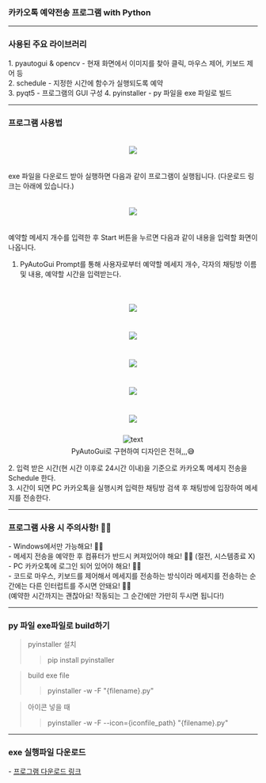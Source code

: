 <H3>카카오톡 예약전송 프로그램 with Python</H3>

***

<H3>사용된 주요 라이브러리</H3>
1. pyautogui & opencv - 현재 화면에서 이미지를 찾아 클릭, 마우스 제어, 키보드 제어 등<br>
2. schedule - 지정한 시간에 함수가 실행되도록 예약<br>
3. pyqt5 - 프로그램의 GUI 구성
4. pyinstaller - py 파일을 exe 파일로 빌드

***

<H3>프로그램 사용법</H3>
<p align="center">
  <img src="https://img1.daumcdn.net/thumb/R1280x0/?scode=mtistory2&fname=https%3A%2F%2Fblog.kakaocdn.net%2Fdn%2FbTkZi1%2Fbtrs3VJKR73%2FfzeA2kBWlZ7mVVrT7LVdXK%2Fimg.png" style="margin:20px auto">  
</p>
exe 파일을 다운로드 받아 실행하면 다음과 같이 프로그램이 실행됩니다. (다운로드 링크는 아래에 있습니다.)
<p align="center">
  <img src="https://img1.daumcdn.net/thumb/R1280x0/?scode=mtistory2&fname=https%3A%2F%2Fblog.kakaocdn.net%2Fdn%2FAA7Xc%2Fbtrs2EIAGEq%2FkpyvPCc7LoixMS1fmCYhQK%2Fimg.png" style="margin:20px auto">
</p>
예약할 메세지 개수를 입력한 후 Start 버튼을 누르면 다음과 같이 내용을 입력할 화면이 나옵니다.

1. PyAutoGui Prompt를 통해 사용자로부터 예약할 메세지 개수, 각자의 채팅방 이름 및 내용, 예약할 시간을 입력받는다. <br><br>
<p align="center">
  <img src="https://images.velog.io/images/wadekang/post/a8d133f3-f88a-40b6-b7c5-4b04208dd4d0/%EB%A9%94%EC%84%B8%EC%A7%80%EA%B0%9C%EC%88%98.png" style="margin:20px auto"><br>
  <img src="https://images.velog.io/images/wadekang/post/11077137-905c-4270-8ca8-b3ecb3292cdc/%EC%B1%84%ED%8C%85%EB%B0%A9%20%EC%9D%B4%EB%A6%84.png" style="margin:20px auto"><br>
  <img src="https://images.velog.io/images/wadekang/post/ac800c8d-c7e1-4d1a-ba6f-1bef5e15dbc5/%EB%82%B4%EC%9A%A9.png" style="margin:20px auto"><br>
  <img src="https://images.velog.io/images/wadekang/post/9b2fc71d-0cfc-4649-bd69-21b0ce42e800/%EC%8B%9C%EA%B0%84%EC%9E%85%EB%A0%A5.png" style="margin:20px auto"><br>
  <img src="https://images.velog.io/images/wadekang/post/a894cff6-7b57-4954-83f9-8d84ecd62051/%EC%A2%85%EB%A3%8C.png" style="margin:20px auto"><br>
  <img src="https://images.velog.io/images/wadekang/post/bd349776-bba4-47cb-b548-72e1b1f2fc7e/%EC%99%84%EB%A3%8C.png" alt="text" width="number" style="margin:5px auto" /><br>PyAutoGui로 구현하여 디자인은 전혀,,,😅
</p>
2. 입력 받은 시간(현 시간 이후로 24시간 이내)을 기준으로 카카오톡 메세지 전송을 Schedule 한다.<br>
3. 시간이 되면 PC 카카오톡을 실행시켜 입력한 채팅방 검색 후 채팅방에 입장하여 메세지를 전송한다. 

***

<H3>프로그램 사용 시 주의사항! 🙆‍♂️</H3>
- Windows에서만 가능해요! 🙆‍♂️<br>
- 메세지 전송을 예약한 후 컴퓨터가 반드시 켜져있어야 해요! 🙆‍♂️ (절전, 시스템종료 X)<br>
- PC 카카오톡에 로그인 되어 있어야 해요! 🙆‍♂️<br>
- 코드로 마우스, 키보드를 제어해서 메세지를 전송하는 방식이라 메세지를 전송하는 순간에는 다른 인터럽트를 주시면 안돼요! 🙅‍♂️<br> (예약한 시간까지는 괜찮아요! 작동되는 그 순간에만 가만히 두시면 됩니다!)<br>

***
<H3>py 파일 exe파일로 build하기</H3>

> pyinstaller 설치
>> pip install pyinstaller

> build exe file
>> pyinstaller -w -F "{filename}.py"

> 아이콘 넣을 때
>> pyinstaller -w -F --icon={iconfile_path} "{filename}.py"


***
<H3>exe 실행파일 다운로드</H3>
- <a href="https://drive.google.com/file/d/1-P8NltULUfMU5JBZZ40Gw5uz1HyWG-qp/view?usp=sharing" target="_blank">프로그램 다운로드 링크</a>
